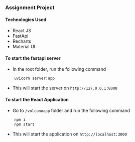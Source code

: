 ### Assignment Project

#### Technologies Used
- React JS 
- FastApi
- Recharts
- Material UI

#### To start the fastapi server
- In the root folder, run the following command
```cmd
    uvicorn server:app
```
- This will start the server on `http://127.0.0.1:8000`

#### To start the React Application
- Go to `/volcanoapp` folder and run the following command
```cmd
    npm i
    npm start
```
- This will start the application on `http://localhost:3000`
